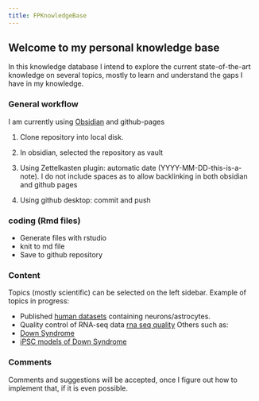 ```yaml
---
title: FPKnowledgeBase
---
```


## Welcome to my personal knowledge base

In this knowledge database I intend to explore the current state-of-the-art knowledge on several topics, mostly to learn and understand the gaps I have in my knowledge.

### General workflow
I am currently using [Obsidian](https://obsidian.md) and github-pages

1) Clone repository into local disk.

2) In obsidian, selected the repository as vault

3) Using Zettelkasten plugin: automatic date (YYYY-MM-DD-this-is-a-note). I do not include spaces as to allow backlinking in both obsidian and github pages

4) Using github desktop: commit and push

### coding (Rmd files)
- Generate files with rstudio
- knit to md file
- Save to github repository

### Content

Topics (mostly scientific) can be selected on the left sidebar.
Example of topics in progress:
- Published [human datasets](/RNA-seq/2021-03-02-Human-datasets.md) containing neurons/astrocytes.
- Quality control of RNA-seq data [rna seq quality](/RNA-seq/2021-03-04-RNA-seq-quality-control.md)
Others such as:
- [Down Syndrome](/Disease/2021-03-02-Down-Syndrome.md)
- [iPSC models of Down Syndrome](/Disease/2021-03-02-DS-models.md)



### Comments

Comments and suggestions will be accepted, once I figure out how to implement that, if it is even possible.

